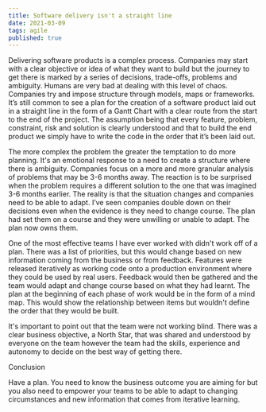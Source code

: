 ```yaml
---
title: Software delivery isn't a straight line
date: 2021-03-09
tags: agile
published: true
---
```


Delivering software products is a complex process. Companies may start with a clear objective or idea of what they want to build but the journey to get there is marked by a series of decisions, trade-offs, problems and ambiguity. Humans are very bad at dealing with this level of chaos. Companies try and impose structure through models, maps or frameworks. It’s still common to see a plan for the creation of a software product laid out in a straight line in the form of a Gantt Chart with a clear route from the start to the end of the project. The assumption being that every feature, problem, constraint, risk and solution is clearly understood and that to build the end product we simply have to write the code in the order that it’s been laid out.

The more complex the problem the greater the temptation to do more planning. It's an emotional response to a need to create a structure where there is ambiguity. Companies focus on a more and more granular analysis of problems that may be 3-6 months away. The reaction is to be surprised when the problem requires a different solution to the one that was imagined 3-6 months earlier. The reality is that the situation changes and companies need to be able to adapt. I’ve seen companies double down on their decisions even when the evidence is they need to change course. The plan had set them on a course and they were unwilling or unable to adapt. The plan now owns them.

One of the most effective teams I have ever worked with didn't work off of a plan. There was a list of priorities, but this would change based on new information coming from the business or from feedback. Features were released iteratively as working code onto a production environment where they could be used by real users. Feedback would then be gathered and the team would adapt and change course based on what they had learnt. The plan at the beginning of each phase of work would be in the form of a mind map. This would show the relationship between items but wouldn't define the order that they would be built.

It's important to point out that the team were not working blind. There was a clear business objective, a North Star, that was shared and understood by everyone on the team however the team had the skills, experience and autonomy to decide on the best way of getting there.

Conclusion

Have a plan. You need to know the business outcome you are aiming for but you also need to empower your teams to be able to adapt to changing circumstances and new information that comes from iterative learning.
